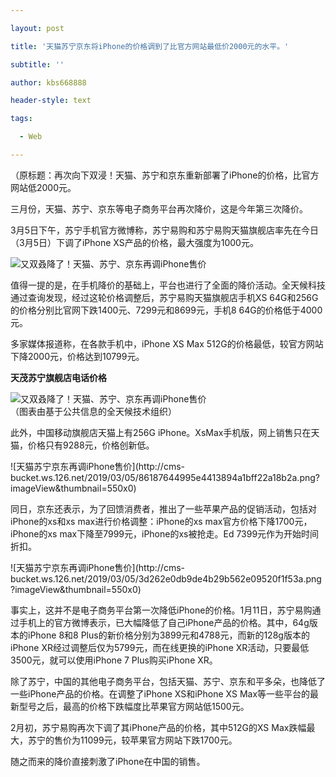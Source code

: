 ---
layout: post
title: '天猫苏宁京东将iPhone的价格调到了比官方网站最低价2000元的水平。'
subtitle: ''
author: kbs668888
header-style: text
tags:
  - Web
---
（原标题：再次向下双浸！天猫、苏宁和京东重新部署了iPhone的价格，比官方网站低2000元。

三月份，天猫、苏宁、京东等电子商务平台再次降价，这是今年第三次降价。

3月5日下午，苏宁手机官方微博称，苏宁易购和苏宁易购天猫旗舰店率先在今日（3月5日）下调了iPhone XS产品的价格，最大强度为1000元。

![又双叒降了！天猫、苏宁、京东再调iPhone售价](http://crawl.ws.126.net/7b377338521ea05c878147cb88f68df3.png)

值得一提的是，在手机降价的基础上，平台也进行了全面的降价活动。全天候科技通过查询发现，经过这轮价格调整后，苏宁易购天猫旗舰店手机XS
64G和256G的价格分别比官网下跌1400元、7299元和8699元，手机8 64G的价格低于4000元。

多家媒体报道称，在各款手机中，iPhone XS Max 512G的价格最低，较官方网站下降2000元，价格达到10799元。

 **天茂苏宁旗舰店电话价格**

![又双叒降了！天猫、苏宁、京东再调iPhone售价](http://crawl.ws.126.net/0eca4fecc1c67106943c41f760e17f22.png)  
（图表由基于公共信息的全天候技术组织）

此外，中国移动旗舰店天猫上有256G iPhone。XsMax手机版，网上销售只在天猫，价格只有9288元，价格创新低。

![天猫苏宁京东再调iPhone售价](http://cms-
bucket.ws.126.net/2019/03/05/86187644995e4413894a1bff22a18b2a.png?imageView&thumbnail=550x0)  

同日，京东还表示，为了回馈消费者，推出了一些苹果产品的促销活动，包括对iPhone的xs和xs max进行价格调整：iPhone的xs
max官方价格下降1700元，iPhone的xs max下降至7999元，iPhone的xs被抢走。Ed 7399元作为开始时间折扣。

![天猫苏宁京东再调iPhone售价](http://cms-
bucket.ws.126.net/2019/03/05/3d262e0db9de4b29b562e09520f1f53a.png?imageView&thumbnail=550x0)

事实上，这并不是电子商务平台第一次降低iPhone的价格。1月11日，苏宁易购通过手机上的官方微博表示，已大幅降低了自己iPhone产品的价格。其中，64g版本的iPhone
8和8 Plus的新价格分别为3899元和4788元，而新的128g版本的iPhone XR经过调整后仅为5799元，而在线更换的iPhone
XR活动，只要最低3500元，就可以使用iPhone 7 Plus购买iPhone XR。

除了苏宁，中国的其他电子商务平台，包括天猫、苏宁、京东和平多朵，也降低了一些iPhone产品的价格。在调整了iPhone XS和iPhone XS
Max等一些平台的最新型号之后，最高的价格下跌幅度比苹果官方网站低1500元。

2月初，苏宁易购再次下调了其iPhone产品的价格，其中512G的XS Max跌幅最大，苏宁的售价为11099元，较苹果官方网站下跌1700元。

随之而来的降价直接刺激了iPhone在中国的销售。

